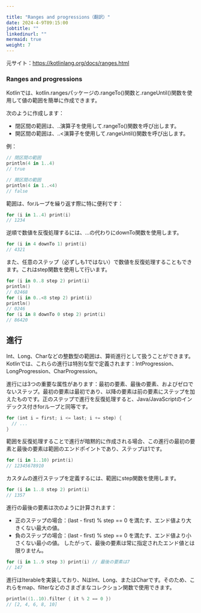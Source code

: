 ```yaml
---

title: "Ranges and progressions（翻訳）"
date: 2024-4-9T09:15:00
jobtitle: ""
linkedinurl: ""
mermaid: true
weight: 7
---
```


元サイト：<https://kotlinlang.org/docs/ranges.html>

### Ranges and progressions

Kotlinでは、kotlin.rangesパッケージの.rangeTo()関数と.rangeUntil()関数を使用して値の範囲を簡単に作成できます。

次のように作成します：

- 閉区間の範囲は、..演算子を使用して.rangeTo()関数を呼び出します。
- 開区間の範囲は、..<演算子を使用して.rangeUntil()関数を呼び出します。

例：

```kotlin
// 閉区間の範囲
println(4 in 1..4)
// true

// 開区間の範囲
println(4 in 1..<4)
// false
```

範囲は、forループを繰り返す際に特に便利です：

```kotlin
for (i in 1..4) print(i)
// 1234

```

逆順で数値を反復処理するには、...の代わりにdownTo関数を使用します。

```kotlin
for (i in 4 downTo 1) print(i)
// 4321

```

また、任意のステップ（必ずしも1ではない）で数値を反復処理することもできます。これはstep関数を使用して行います。

```kotlin
for (i in 0..8 step 2) print(i)
println()
// 02468
for (i in 0..<8 step 2) print(i)
println()
// 0246
for (i in 8 downTo 0 step 2) print(i)
// 86420

```

## 進行

Int、Long、Charなどの整数型の範囲は、算術進行として扱うことができます。Kotlinでは、これらの進行は特別な型で定義されます：IntProgression、LongProgression、CharProgression。

進行には3つの重要な属性があります：最初の要素、最後の要素、およびゼロでないステップ。最初の要素は最初であり、以降の要素は前の要素にステップを加えたものです。正のステップで進行を反復処理すると、Java/JavaScriptのインデックス付きforループと同等です。

```kotlin
for (int i = first; i <= last; i += step) {
  // ...
}

```

範囲を反復処理することで進行が暗黙的に作成される場合、この進行の最初の要素と最後の要素は範囲のエンドポイントであり、ステップは1です。

```kotlin
for (i in 1..10) print(i)
// 12345678910

```

カスタムの進行ステップを定義するには、範囲にstep関数を使用します。

```kotlin
for (i in 1..8 step 2) print(i)
// 1357

```

進行の最後の要素は次のように計算されます：

- 正のステップの場合：(last - first) % step == 0 を満たす、エンド値より大きくない最大の値。
- 負のステップの場合：(last - first) % step == 0 を満たす、エンド値より小さくない最小の値。
したがって、最後の要素は常に指定されたエンド値とは限りません。

```kotlin
for (i in 1..9 step 3) print(i) // 最後の要素は7
// 147

```

進行はIterable<N>を実装しており、NはInt、Long、またはCharです。そのため、これらをmap、filterなどのさまざまなコレクション関数で使用できます。

```kotlin
println((1..10).filter { it % 2 == 0 })
// [2, 4, 6, 8, 10]

```
